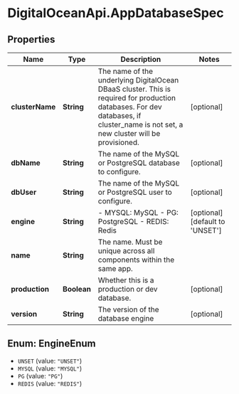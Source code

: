# DigitalOceanApi.AppDatabaseSpec

## Properties
Name | Type | Description | Notes
------------ | ------------- | ------------- | -------------
**clusterName** | **String** | The name of the underlying DigitalOcean DBaaS cluster. This is required for production databases. For dev databases, if cluster_name is not set, a new cluster will be provisioned. | [optional] 
**dbName** | **String** | The name of the MySQL or PostgreSQL database to configure. | [optional] 
**dbUser** | **String** | The name of the MySQL or PostgreSQL user to configure. | [optional] 
**engine** | **String** | - MYSQL: MySQL - PG: PostgreSQL - REDIS: Redis | [optional] [default to &#x27;UNSET&#x27;]
**name** | **String** | The name. Must be unique across all components within the same app. | 
**production** | **Boolean** | Whether this is a production or dev database. | [optional] 
**version** | **String** | The version of the database engine | [optional] 

<a name="EngineEnum"></a>
## Enum: EngineEnum

* `UNSET` (value: `"UNSET"`)
* `MYSQL` (value: `"MYSQL"`)
* `PG` (value: `"PG"`)
* `REDIS` (value: `"REDIS"`)

